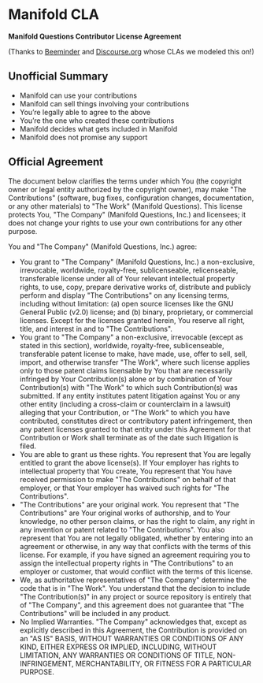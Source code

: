 # Manifold CLA

**Manifold Questions Contributor License Agreement**

(Thanks to [Beeminder](http://bmndr.co/cla) and [Discourse.org](https://cla-assistant.io/discourse/discourse) whose CLAs we modeled this on!)

## Unofficial Summary

- Manifold can use your contributions
- Manifold can sell things involving your contributions
- You’re legally able to agree to the above
- You’re the one who created these contributions
- Manifold decides what gets included in Manifold
- Manifold does not promise any support

## Official Agreement

The document below clarifies the terms under which You (the copyright owner or legal entity authorized by the copyright owner), may make "The Contributions" (software, bug fixes, configuration changes, documentation, or any other materials) to "The Work" (Manifold Questions). This license protects You, "The Company" (Manifold Questions, Inc.) and licensees; it does not change your rights to use your own contributions for any other purpose.

You and "The Company" (Manifold Questions, Inc.) agree:

- You grant to "The Company" (Manifold Questions, Inc.) a non-exclusive, irrevocable, worldwide, royalty-free, sublicenseable, relicenseable, transferable license under all of Your relevant intellectual property rights, to use, copy, prepare derivative works of, distribute and publicly perform and display "The Contributions" on any licensing terms, including without limitation: (a) open source licenses like the GNU General Public (v2.0) license; and (b) binary, proprietary, or commercial licenses. Except for the licenses granted herein, You reserve all right, title, and interest in and to "The Contributions".
- You grant to "The Company" a non-exclusive, irrevocable (except as stated in this section), worldwide, royalty-free, sublicenseable, transferable patent license to make, have made, use, offer to sell, sell, import, and otherwise transfer "The Work", where such license applies only to those patent claims licensable by You that are necessarily infringed by Your Contribution(s) alone or by combination of Your Contribution(s) with "The Work" to which such Contribution(s) was submitted. If any entity institutes patent litigation against You or any other entity (including a cross-claim or counterclaim in a lawsuit) alleging that your Contribution, or "The Work" to which you have contributed, constitutes direct or contributory patent infringement, then any patent licenses granted to that entity under this Agreement for that Contribution or Work shall terminate as of the date such litigation is filed.
- You are able to grant us these rights. You represent that You are legally entitled to grant the above license(s). If Your employer has rights to intellectual property that You create, You represent that You have received permission to make "The Contributions" on behalf of that employer, or that Your employer has waived such rights for "The Contributions".
- "The Contributions" are your original work. You represent that "The Contributions" are Your original works of authorship, and to Your knowledge, no other person claims, or has the right to claim, any right in any invention or patent related to "The Contributions". You also represent that You are not legally obligated, whether by entering into an agreement or otherwise, in any way that conflicts with the terms of this license. For example, if you have signed an agreement requiring you to assign the intellectual property rights in "The Contributions" to an employer or customer, that would conflict with the terms of this license.
- We, as authoritative representatives of "The Company" determine the code that is in "The Work". You understand that the decision to include "The Contribution(s)" in any project or source repository is entirely that of "The Company", and this agreement does not guarantee that "The Contributions" will be included in any product.
- No Implied Warranties. "The Company" acknowledges that, except as explicitly described in this Agreement, the Contribution is provided on an "AS IS" BASIS, WITHOUT WARRANTIES OR CONDITIONS OF ANY KIND, EITHER EXPRESS OR IMPLIED, INCLUDING, WITHOUT LIMITATION, ANY WARRANTIES OR CONDITIONS OF TITLE, NON-INFRINGEMENT, MERCHANTABILITY, OR FITNESS FOR A PARTICULAR PURPOSE.
